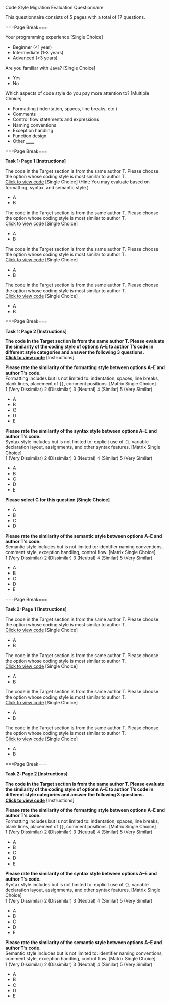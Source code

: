 Code Style Migration Evaluation Questionnaire

This questionnaire consists of 5 pages with a total of 17 questions.

===Page Break===

Your programming experience [Single Choice]  
- Beginner (<1 year)  
- Intermediate (1-3 years)  
- Advanced (>3 years)  

Are you familiar with Java? [Single Choice]  
- Yes  
- No  

Which aspects of code style do you pay more attention to? [Multiple Choice]  
- Formatting (indentation, spaces, line breaks, etc.)  
- Comments  
- Control flow statements and expressions  
- Naming conventions  
- Exception handling  
- Function design  
- Other ____  

===Page Break===

**Task 1: Page 1 [Instructions]**  

The code in the Target section is from the same author T. Please choose the option whose coding style is most similar to author T.  
[Click to view code]() [Single Choice] (Hint: You may evaluate based on formatting, syntax, and semantic style.)  
- A  
- B  

The code in the Target section is from the same author T. Please choose the option whose coding style is most similar to author T.  
[Click to view code]() [Single Choice]  
- A  
- B  

The code in the Target section is from the same author T. Please choose the option whose coding style is most similar to author T.  
[Click to view code]() [Single Choice]  
- A  
- B  

The code in the Target section is from the same author T. Please choose the option whose coding style is most similar to author T.  
[Click to view code]() [Single Choice]  
- A  
- B  

===Page Break===

**Task 1: Page 2 [Instructions]**  

**The code in the Target section is from the same author T. Please evaluate the similarity of the coding style of options A–E to author T’s code in different style categories and answer the following 3 questions.**  
[**Click to view code**]() [Instructions]  

**Please rate the similarity of the formatting style between options A–E and author T’s code.**  
Formatting includes but is not limited to: indentation, spaces, line breaks, blank lines, placement of `{}`, comment positions. [Matrix Single Choice]  
1 (Very Dissimilar) 2 (Dissimilar) 3 (Neutral) 4 (Similar) 5 (Very Similar)  
- A  
- B  
- C  
- D  
- E  

**Please rate the similarity of the syntax style between options A–E and author T’s code.**  
Syntax style includes but is not limited to: explicit use of `{}`, variable declaration layout, assignments, and other syntax features. [Matrix Single Choice]  
1 (Very Dissimilar) 2 (Dissimilar) 3 (Neutral) 4 (Similar) 5 (Very Similar)  
- A  
- B  
- C  
- D  
- E  

**Please select C for this question [Single Choice]**  
- A  
- B  
- C  
- D  

**Please rate the similarity of the semantic style between options A–E and author T’s code.**  
Semantic style includes but is not limited to: identifier naming conventions, comment style, exception handling, control flow. [Matrix Single Choice]  
1 (Very Dissimilar) 2 (Dissimilar) 3 (Neutral) 4 (Similar) 5 (Very Similar)  
- A  
- B  
- C  
- D  
- E  

===Page Break===

**Task 2: Page 1 [Instructions]**  

The code in the Target section is from the same author T. Please choose the option whose coding style is most similar to author T.  
[Click to view code]() [Single Choice]  
- A  
- B  

The code in the Target section is from the same author T. Please choose the option whose coding style is most similar to author T.  
[Click to view code]() [Single Choice]  
- A  
- B  

The code in the Target section is from the same author T. Please choose the option whose coding style is most similar to author T.  
[Click to view code]() [Single Choice]  
- A  
- B  

The code in the Target section is from the same author T. Please choose the option whose coding style is most similar to author T.  
[Click to view code]() [Single Choice]  
- A  
- B  

===Page Break===

**Task 2: Page 2 [Instructions]**  

**The code in the Target section is from the same author T. Please evaluate the similarity of the coding style of options A–E to author T’s code in different style categories and answer the following 3 questions.**  
[**Click to view code**]() [Instructions]  

**Please rate the similarity of the formatting style between options A–E and author T’s code.**  
Formatting includes but is not limited to: indentation, spaces, line breaks, blank lines, placement of `{}`, comment positions. [Matrix Single Choice]  
1 (Very Dissimilar) 2 (Dissimilar) 3 (Neutral) 4 (Similar) 5 (Very Similar)  
- A  
- B  
- C  
- D  
- E  

**Please rate the similarity of the syntax style between options A–E and author T’s code.**  
Syntax style includes but is not limited to: explicit use of `{}`, variable declaration layout, assignments, and other syntax features. [Matrix Single Choice]  
1 (Very Dissimilar) 2 (Dissimilar) 3 (Neutral) 4 (Similar) 5 (Very Similar)  
- A  
- B  
- C  
- D  
- E  

**Please rate the similarity of the semantic style between options A–E and author T’s code.**  
Semantic style includes but is not limited to: identifier naming conventions, comment style, exception handling, control flow. [Matrix Single Choice]  
1 (Very Dissimilar) 2 (Dissimilar) 3 (Neutral) 4 (Similar) 5 (Very Similar)  
- A  
- B  
- C  
- D  
- E  
